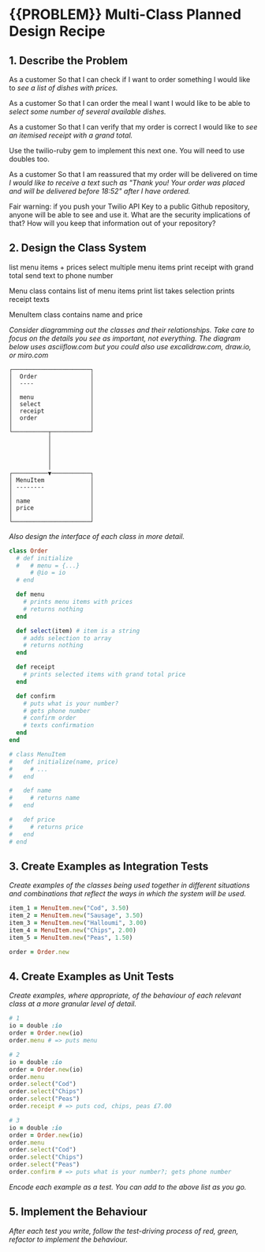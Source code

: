 # {{PROBLEM}} Multi-Class Planned Design Recipe

## 1. Describe the Problem

As a customer
So that I can check if I want to order something
I would like to _see a list of dishes with prices._

As a customer
So that I can order the meal I want
I would like to be able to _select some number of several available dishes._

As a customer
So that I can verify that my order is correct
I would like to _see an itemised receipt with a grand total._

Use the twilio-ruby gem to implement this next one. You will need to use doubles too.

As a customer
So that I am reassured that my order will be delivered on time
_I would like to receive a text such as "Thank you! Your order was placed and will be delivered before 18:52" after I have ordered._

Fair warning: if you push your Twilio API Key to a public Github repository, anyone will be able to see and use it. What are the security
implications of that? How will you keep that information out of your repository?

## 2. Design the Class System

list menu items + prices
select multiple menu items
print receipt with grand total
send text to phone number

Menu class
contains list of menu items
print list
takes selection
prints receipt
texts

MenuItem class
contains name and price


_Consider diagramming out the classes and their relationships. Take care to
focus on the details you see as important, not everything. The diagram below
uses asciiflow.com but you could also use excalidraw.com, draw.io, or miro.com_

```
┌──────────────────────┐
│  Order               │
│  ----                │
│                      │
│  menu                │
│  select              │
│  receipt             │
│  order               │
│                      │
└──────────┬───────────┘
           │
           │
           │
           │
           │
┌──────────▼───────────┐
│ MenuItem             │
│ --------             │
│                      │
│ name                 │
│ price                │
│                      │
└──────────────────────┘
```

_Also design the interface of each class in more detail._

```ruby
class Order
  # def initialize
  #   # menu = {...}
      # @io = io
  # end

  def menu
    # prints menu items with prices
    # returns nothing
  end

  def select(item) # item is a string
    # adds selection to array
    # returns nothing
  end

  def receipt
    # prints selected items with grand total price
  end

  def confirm
    # puts what is your number?
    # gets phone number
    # confirm order
    # texts confirmation
  end
end

# class MenuItem
#   def initialize(name, price)
#     # ...
#   end

#   def name
#     # returns name
#   end

#   def price
#     # returns price
#   end
# end
```

## 3. Create Examples as Integration Tests

_Create examples of the classes being used together in different situations and
combinations that reflect the ways in which the system will be used._

```ruby
item_1 = MenuItem.new("Cod", 3.50)
item_2 = MenuItem.new("Sausage", 3.50)
item_3 = MenuItem.new("Halloumi", 3.00)
item_4 = MenuItem.new("Chips", 2.00)
item_5 = MenuItem.new("Peas", 1.50)

order = Order.new

```

## 4. Create Examples as Unit Tests

_Create examples, where appropriate, of the behaviour of each relevant class at
a more granular level of detail._

```ruby
# 1
io = double :io
order = Order.new(io)
order.menu # => puts menu

# 2
io = double :io
order = Order.new(io)
order.menu
order.select("Cod")
order.select("Chips")
order.select("Peas")
order.receipt # => puts cod, chips, peas £7.00

# 3
io = double :io
order = Order.new(io)
order.menu
order.select("Cod")
order.select("Chips")
order.select("Peas")
order.confirm # => puts what is your number?; gets phone number

```

_Encode each example as a test. You can add to the above list as you go._

## 5. Implement the Behaviour

_After each test you write, follow the test-driving process of red, green,
refactor to implement the behaviour._